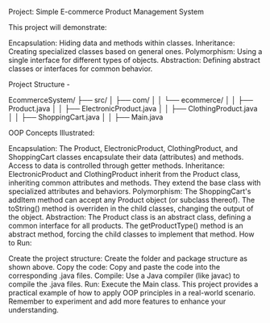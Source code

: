 Project: Simple E-commerce Product Management System

This project will demonstrate:

Encapsulation: Hiding data and methods within classes.
Inheritance: Creating specialized classes based on general ones.
Polymorphism: Using a single interface for different types of objects.
Abstraction: Defining abstract classes or interfaces for common behavior.

Project Structure -

EcommerceSystem/
├── src/
│   ├── com/
│   │   └── ecommerce/
│   │       ├── Product.java
│   │       ├── ElectronicProduct.java
│   │       ├── ClothingProduct.java
│   │       ├── ShoppingCart.java
│   │       ├── Main.java

OOP Concepts Illustrated:

Encapsulation:
The Product, ElectronicProduct, ClothingProduct, and ShoppingCart classes encapsulate their data (attributes) and methods.
Access to data is controlled through getter methods.
Inheritance:
ElectronicProduct and ClothingProduct inherit from the Product class, inheriting common attributes and methods.
They extend the base class with specialized attributes and behaviors.
Polymorphism:
The ShoppingCart's addItem method can accept any Product object (or subclass thereof).
The toString() method is overriden in the child classes, changing the output of the object.
Abstraction:
The Product class is an abstract class, defining a common interface for all products.
The getProductType() method is an abstract method, forcing the child classes to implement that method.
How to Run:

Create the project structure: Create the folder and package structure as shown above.
Copy the code: Copy and paste the code into the corresponding .java files.
Compile: Use a Java compiler (like javac) to compile the .java files.
Run: Execute the Main class.
This project provides a practical example of how to apply OOP principles in a real-world scenario. Remember to experiment and add more features to enhance your understanding.